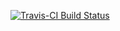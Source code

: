 [![Travis-CI Build Status](https://travis-ci.org/rbatt/rbLib.png?branch=master)](https://travis-ci.org/rBatt/rbLib)